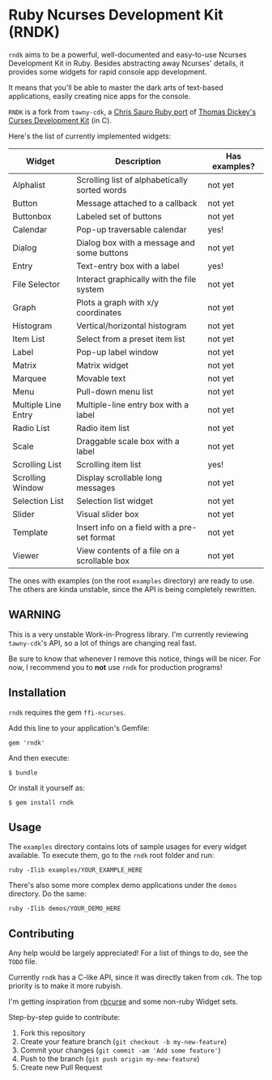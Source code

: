 # Ruby Ncurses Development Kit (RNDK)

`rndk` aims to be a powerful, well-documented and easy-to-use
Ncurses Development Kit in Ruby. Besides abstracting away Ncurses'
details, it provides some widgets for rapid console app development.

It means that you'll be able to master the dark arts of text-based
applications, easily creating nice apps for the console.

`RNDK` is a fork from `tawny-cdk`, a [Chris Sauro Ruby port][tawny]
of [Thomas Dickey's Curses Development Kit][cdk] (in C).

Here's the list of currently implemented widgets:

| Widget                | Description                                     | Has examples? |
| --------------------- | ----------------------------------------------- | ------------- |
| Alphalist             | Scrolling list of alphabetically sorted words   | not yet       |
| Button                | Message attached to a callback                  | not yet       |
| Buttonbox             | Labeled set of buttons                          | not yet       |
| Calendar              | Pop-up traversable calendar                     | yes!          |
| Dialog                | Dialog box with a message and some buttons      | not yet       |
| Entry                 | Text-entry box with a label                     | yes!          |
| File Selector         | Interact graphically with the file system       | not yet       |
| Graph                 | Plots a graph with x/y coordinates              | not yet       |
| Histogram             | Vertical/horizontal histogram                   | not yet       |
| Item List             | Select from a preset item list                  | not yet       |
| Label                 | Pop-up label window                             | not yet       |
| Matrix                | Matrix widget                                   | not yet       |
| Marquee               | Movable text                                    | not yet       |
| Menu                  | Pull-down menu list                             | not yet       |
| Multiple Line Entry   | Multiple-line entry box with a label            | not yet       |
| Radio List            | Radio item list                                 | not yet       |
| Scale                 | Draggable scale box with a label                | not yet       |
| Scrolling List        | Scrolling item list                             | yes!          |
| Scrolling Window      | Display scrollable long messages                | not yet       |
| Selection List        | Selection list widget                           | not yet       |
| Slider                | Visual slider box                               | not yet       |
| Template              | Insert info on a field with a pre-set format    | not yet       |
| Viewer                | View contents of a file on a scrollable box     | not yet       |

The ones with examples (on the root `examples` directory) are ready to use.
The others are kinda unstable, since the API is being completely rewritten.

## WARNING

This is a very unstable Work-in-Progress library. I'm currently reviewing
`tawny-cdk`'s API, so a lot of things are changing real fast.

Be sure to know that whenever I remove this notice, things will be nicer. For
now, I recommend you to **not** use `rndk` for production programs!

## Installation

`rndk` requires the gem `ffi-ncurses`.

Add this line to your application's Gemfile:

    gem 'rndk'

And then execute:

    $ bundle

Or install it yourself as:

    $ gem install rndk

## Usage

The `examples` directory contains lots of sample usages for every
widget available. To execute them, go to the `rndk` root folder
and run:

    ruby -Ilib examples/YOUR_EXAMPLE_HERE

There's also some more complex demo applications under the `demos`
directory. Do the same:

    ruby -Ilib demos/YOUR_DEMO_HERE

## Contributing

Any help would be largely appreciated! For a list of things
to do, see the `TODO` file.

Currently `rndk` has a C-like API, since it was directly taken
from `cdk`. The top priority is to make it more rubyish.

I'm getting inspiration from [rbcurse] and some non-ruby Widget
sets.

Step-by-step guide to contribute:

1. Fork this repository
2. Create your feature branch (`git checkout -b my-new-feature`)
3. Commit your changes (`git commit -am 'Add some feature'`)
4. Push to the branch (`git push origin my-new-feature`)
5. Create new Pull Request

[tawny]:https://github.com/masterzora/tawny-cdk
[cdk]:http://invisible-island.net/cdk/
[rbcurse]:https://github.com/rkumar/rbcurse

